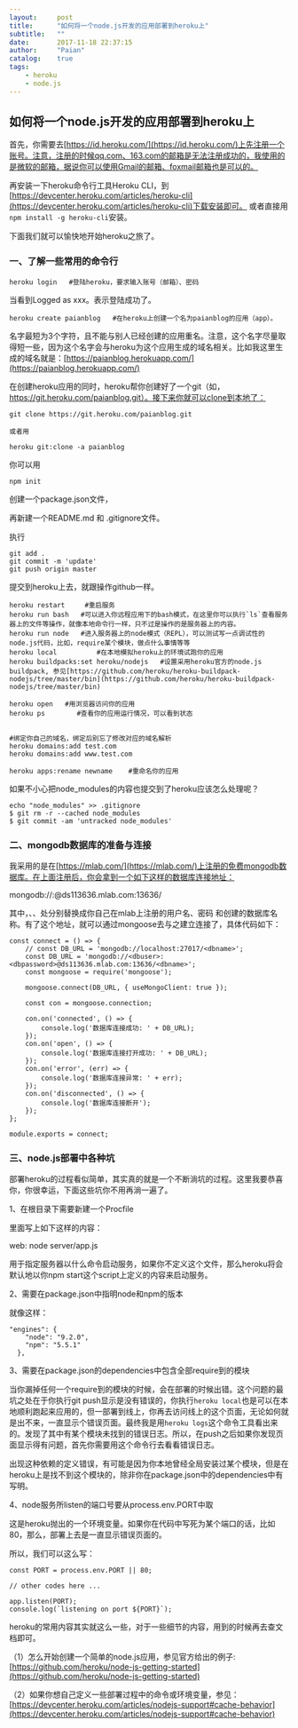 ```yaml
---
layout:     post
title:      "如何将一个node.js开发的应用部署到heroku上"
subtitle:   ""
date:       2017-11-18 22:37:15
author:     "Paian"
catalog:    true
tags:
    - heroku
    - node.js
---
```


## 如何将一个node.js开发的应用部署到heroku上

首先，你需要去[https://id.heroku.com/](https://id.heroku.com/)上先注册一个账号。注意，注册的时候qq.com、163.com的邮箱是无法注册成功的，我使用的是微软的邮箱，据说你可以使用Gmail的邮箱、foxmail邮箱也是可以的。

再安装一下heroku命令行工具Heroku CLI，到[https://devcenter.heroku.com/articles/heroku-cli](https://devcenter.heroku.com/articles/heroku-cli)下载安装即可。
或者直接用`npm install -g heroku-cli`安装。

下面我们就可以愉快地开始heroku之旅了。

### 一、了解一些常用的命令行

```
heroku login   #登陆heroku，要求输入账号（邮箱）、密码
```

当看到Logged as xxx。表示登陆成功了。

```
heroku create paianblog   #在heroku上创建一个名为paianblog的应用（app）。
```

名字最短为3个字符，且不能与别人已经创建的应用重名。注意，这个名字尽量取得短一些，因为这个名字会与heroku为这个应用生成的域名相关。比如我这里生成的域名就是：[https://paianblog.herokuapp.com/](https://paianblog.herokuapp.com/)

在创建heroku应用的同时，heroku帮你创建好了一个git（如，https://git.heroku.com/paianblog.git）。接下来你就可以clone到本地了：

```
git clone https://git.heroku.com/paianblog.git

或者用

heroku git:clone -a paianblog
```

你可以用

```
npm init
```
创建一个package.json文件，

再新建一个README.md 和 .gitignore文件。

执行

```
git add .
git commit -m 'update'
git push origin master
```

提交到heroku上去，就跟操作github一样。

```
heroku restart     #重启服务
heroku run bash   #可以进入你远程应用下的bash模式，在这里你可以执行`ls`查看服务器上的文件等操作，就像本地命令行一样，只不过是操作的是服务器上的内容。
heroku run node   #进入服务器上的node模式（REPL），可以测试写一点调试性的node.js代码，比如，require某个模块，做点什么事情等等
heroku local          #在本地模拟heroku上的环境试跑你的应用
heroku buildpacks:set heroku/nodejs   #设置采用heroku官方的node.js buildpack, 参见[https://github.com/heroku/heroku-buildpack-nodejs/tree/master/bin](https://github.com/heroku/heroku-buildpack-nodejs/tree/master/bin)

heroku open   #用浏览器访问你的应用
heroku ps        #查看你的应用运行情况，可以看到状态


#绑定你自己的域名，绑定后别忘了修改对应的域名解析
heroku domains:add test.com   
heroku domains:add www.test.com

heroku apps:rename newname    #重命名你的应用
```


如果不小心把node_modules的内容也提交到了heroku应该怎么处理呢？

```
echo "node_modules" >> .gitignore
$ git rm -r --cached node_modules
$ git commit -am 'untracked node_modules'
```

### 二、mongodb数据库的准备与连接

我采用的是在[https://mlab.com/](https://mlab.com/)上注册的免费mongodb数据库。在上面注册后，你会拿到一个如下这样的数据库连接地址：

mongodb://<dbuser>:<dbpassword>@ds113636.mlab.com:13636/<dbname>

其中，<dbuser>、<dbpassword>、<dbname>处分别替换成你自己在mlab上注册的用户名、密码
和创建的数据库名称。有了这个地址，就可以通过mongoose去与之建立连接了，具体代码如下：

```
const connect = () => {
    // const DB_URL = 'mongodb://localhost:27017/<dbname>';
    const DB_URL = 'mongodb://<dbuser>:<dbpassword>@ds113636.mlab.com:13636/<dbname>';
    const mongoose = require('mongoose');

    mongoose.connect(DB_URL, { useMongoClient: true });

    const con = mongoose.connection;

    con.on('connected', () => {
        console.log('数据库连接成功: ' + DB_URL);
    });
    con.on('open', () => {
        console.log('数据库连接打开成功: ' + DB_URL);
    });
    con.on('error', (err) => {
        console.log('数据库连接异常: ' + err);
    });
    con.on('disconnected', () => {
        console.log('数据库连接断开');
    });
};

module.exports = connect;
```
### 三、node.js部署中各种坑

部署heroku的过程看似简单，其实真的就是一个不断淌坑的过程。这里我要恭喜你，你很幸运，下面这些坑你不用再淌一遍了。

1、在根目录下需要新建一个Procfile

里面写上如下这样的内容：

web:  node server/app.js

用于指定服务器以什么命令启动服务，如果你不定义这个文件，那么heroku将会默认地以你npm start这个script上定义的内容来启动服务。

2、需要在package.json中指明node和npm的版本

就像这样：

```
"engines": {
    "node": "9.2.0",
    "npm": "5.5.1"
  },
```

3、需要在package.json的dependencies中包含全部require到的模块

当你漏掉任何一个require到的模块的时候，会在部署的时候出错。这个问题的最坑之处在于你执行git push显示是没有错误的，你执行`heroku local`也是可以在本地顺利跑起来应用的，但一部署到线上，你再去访问线上的这个页面，无论如何就是出不来，一直显示个错误页面。最终我是用`heroku logs`这个命令工具看出来的。发现了其中有某个模块未找到的错误日志。所以，在push之后如果你发现页面显示得有问题，首先你需要用这个命令行去看看错误日志。

出现这种依赖的定义错误，有可能是因为你本地曾经全局安装过某个模块，但是在heroku上是找不到这个模块的，除非你在package.json中的dependencies中有写明。

4、node服务所listen的端口号要从process.env.PORT中取

这是heroku抛出的一个环境变量。如果你在代码中写死为某个端口的话，比如80，那么，部署上去是一直显示错误页面的。

所以，我们可以这么写：

```
const PORT = process.env.PORT || 80;

// other codes here ...

app.listen(PORT);
console.log(`listening on port ${PORT}`);
```

heroku的常用内容其实就这么一些，对于一些细节的内容，用到的时候再去查文档即可。

（1）怎么开始创建一个简单的node.js应用，参见官方给出的例子: [https://github.com/heroku/node-js-getting-started](https://github.com/heroku/node-js-getting-started)

（2）如果你想自己定义一些部署过程中的命令或环境变量，参见：[https://devcenter.heroku.com/articles/nodejs-support#cache-behavior](https://devcenter.heroku.com/articles/nodejs-support#cache-behavior)


